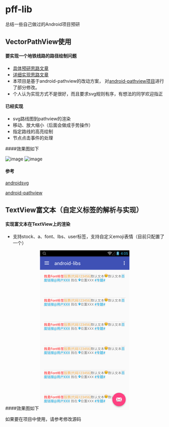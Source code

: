 # pff-lib
总结一些自己做过的Android项目预研

## VectorPathView使用

#### 要实现一个地铁线路的路径绘制问题
* [具体预研思路文章](http://www.pffair.com/blog/2016/03/11/svg-android/)
* [详细实现思路文章](http://www.pffair.com/blog/2016/03/24/shi-liang-tu-lu-jing-wen-ti-de-pathviewshi-xian-fang-an/)
* 本项目是基于android-pathview的改动方案，
对[android-pathview项目](https://github.com/geftimov/android-pathview)进行了部分修改。
* 个人认为实现方式不是很好，而且要求svg规则有序，有想法的同学欢迎指正

#### 已经实现
* svg路线图到pathview的渲染
* 移动、放大缩小（后面会做成手势操作）
* 指定路线的高亮绘制
* 节点点击事件的处理


####效果图如下

![image](http://www.pffair.com/images/48.png)
![image](http://www.pffair.com/images/49.png)

#### 参考
[androidsvg](https://github.com/BigBadaboom/androidsvg) 

[android-pathview](https://github.com/geftimov/android-pathview)


## TextView富文本（自定义标签的解析与实现）

#### 实现富文本在TextView上的渲染
* 支持stock、a、font、lbs、user标签，支持自定义emoji表情（目前只配置了一个）

####效果图如下
![image](https://github.com/pangff/pff-lib/blob/master/rich_text.png)

如果要在项目中使用，请参考修改源码
